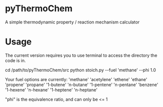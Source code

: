 pyThermoChem
============

A simple thermodynamic property / reaction mechanism calculator

Usage
============
The current version requires you to use terminal to access the directory the code is in.

cd /path/to/pyThermoChem/src
python stoich.py --fuel 'methane' --phi 1.0

Your fuel options are currently:
'methane'
'acetylene'
'ethene'
'ethane'
'propene'
'propane'
'1-butene'
'n-butane'
'1-pentene'
'n-pentane'
'benzene'
'1-hexene'
'n-hexane'
'1-heptene'
'n-heptane'

"phi" is the equivalence ratio, and can only be <= 1